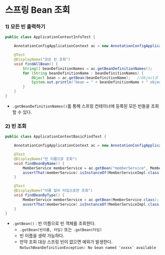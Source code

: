 # 스프링 Bean 조회

### 1) 모든 빈 출력하기 ###
```java
public class ApplicationContextInfoTest {

    AnnotationConfigApplicationContext ac = new AnnotationConfigApplicationContext(AppConfig.class);

    @Test
    @DisplayName("모든 빈 조회")
    void findAllBean() {
        String[] beanDefinitionNames = ac.getBeanDefinitionNames();
        for (String beanDefinitionName : beanDefinitionNames) {
            Object bean = ac.getBean(beanDefinitionName);   //Object로 꺼내짐. 타입을 모르기 때문에!
            System.out.println("bean = " + beanDefinitionName + " object = " + bean);
        }
    }
}
```
  
* `.getBeanDefinitionNames()`를 통해 스프링 컨테이너에 등록된 모든 빈들을 조회할 수 있다.


### 2) 빈 조회 ###
```java
public class ApplicationContextBasicFindTest {

    AnnotationConfigApplicationContext ac = new AnnotationConfigApplicationContext(AppConfig.class);

    @Test
    @DisplayName("빈 이름으로 조회")
    void findBeanByName() {
        MemberService memberService = ac.getBean("memberService", MemberService.class);
        assertThat(memberService).isInstanceOf(MemberServiceImpl.class);
    }

    @Test
    @DisplayName("이름 없이 타입으로만 조회")
    void findBeanByType() {
        MemberService memberService = ac.getBean(MemberService.class);
        assertThat(memberService).isInstanceOf(MemberServiceImpl.class);
    }
}

```

* `.getBean()` : 빈 이름으로 빈 객체를 조회한다.
  * `.getBean(빈이름, 타입)` 또는 `.getBean(타입)`   
  * 빈 이름을 생략 가능하다.   
  * 만약 조회 대상 스프링 빈이 없으면 예외가 발생한다. `NoSuchBeanDefinitionException: No bean named 'xxxxx' available`   
